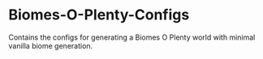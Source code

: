 # Biomes-O-Plenty-Configs
Contains the configs for generating a Biomes O Plenty world with minimal vanilla biome generation.
